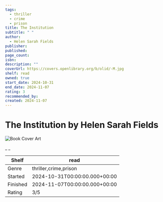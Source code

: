 ```yaml
---
tags:
  - thriller
  - crime
  - prison
title: The Institution
subtitle: " "
author:
  - Helen Sarah Fields
publisher: 
published: 
page_count: 
isbn: 
description: ""
coverUrl: https://covers.openlibrary.org/b/olid/-M.jpg
shelf: read
owned: true
start_date: 2024-10-31
end_date: 2024-11-07
rating: 3
recommended_by: 
created: 2024-11-07
---
```


# The Institution by Helen Sarah Fields

![Book Cover Art](https://covers.openlibrary.org/b/olid/-M.jpg)

_ _

| Shelf | read |
| --- | --- |
| Genre | thriller,crime,prison |
| Started | 2024-10-31T00:00:00.000+00:00 |
| Finished | 2024-11-07T00:00:00.000+00:00 |
| Rating | 3/5 |

